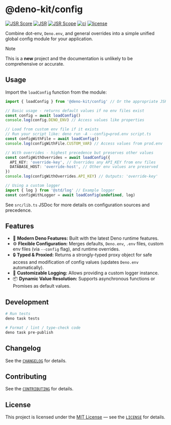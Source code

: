 # **@deno-kit/config**

[![JSR Score](https://jsr.io/badges/@deno-kit/config/score)](https://jsr.io/@deno-kit/config)
[![JSR](https://jsr.io/badges/@deno-kit/1.%20Clone%20this%20repository)](https://jsr.io/@deno-kit/config)
[![JSR Scope](https://jsr.io/badges/@deno-kit})](https://jsr.io/@deno-kit})
[![ci](https://github.com/zackiles/config/actions/workflows/ci.yml/badge.svg)](https://github.com/zackiles/config/actions/workflows/ci.yml)
[![license](https://img.shields.io/badge/License-MIT-blue.svg)](https://github.com/zackiles/config/blob/main/LICENSE)

Combine dot-env, `Deno.env`, and general overrides into a simple unified global config module for your application.

> [!NOTE]
> This is a **new** project and the documentation is unlikely to be comprehensive or accurate.

## Usage

Import the `loadConfig` function from the module:

```typescript
import { loadConfig } from '@deno-kit/config' // Or the appropriate JSR/URL path

// Basic usage - returns default values if no env files exist
const config = await loadConfig()
console.log(config.DENO_ENV) // Access values like properties

// Load from custom env file if it exists
// Run your script like: deno run -A --config=prod.env script.ts
const configWithFile = await loadConfig()
console.log(configWithFile.CUSTOM_VAR) // Access values from prod.env

// With overrides - highest precedence but preserves other values
const configWithOverrides = await loadConfig({
  API_KEY: 'override-key', // Overrides any API_KEY from env files
  DATABASE_HOST: 'override-host', // Other env values are preserved
})
console.log(configWithOverrides.API_KEY) // Outputs: 'override-key'

// Using a custom logger
import { log } from '@std/log' // Example logger
const configWithLogger = await loadConfig(undefined, log)
```

See `src/lib.ts` JSDoc for more details on configuration sources and precedence.

## Features

- 🦖 **Modern Deno Features:** Built with the latest Deno runtime features.
- ⚙️ **Flexible Configuration:** Merges defaults, `Deno.env`, `.env` files, custom env files (via `--config` flag), and runtime overrides.
- 🔒 **Typed & Proxied:** Returns a strongly-typed proxy object for safe access and modification of config values (updates `Deno.env` automatically).
- 📝 **Customizable Logging:** Allows providing a custom logger instance.
- 📦 **Dynamic Value Resolution:** Supports asynchronous functions or Promises as default values.

## Development

```bash
# Run tests
deno task tests

# Format / lint / type-check code
deno task pre-publish
```

## **Changelog**

See the [`CHANGELOG`](CHANGELOG.md) for details.

## **Contributing**

See the [`CONTRIBUTING`](CONTRIBUTING.md) for details.

## **License**

This project is licensed under the [MIT License](https://opensource.org/licenses/MIT) — see the [`LICENSE`](LICENSE) for details.
